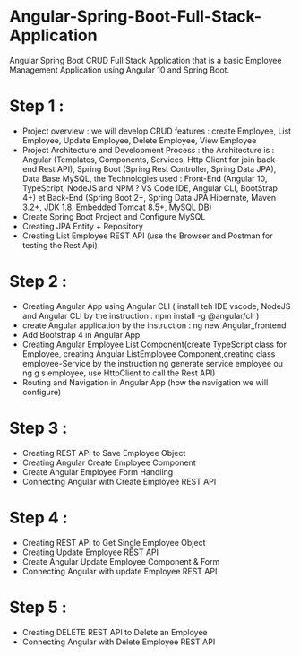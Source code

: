 # Angular-Spring-Boot-Full-Stack-Application

Angular Spring Boot CRUD Full Stack Application that is a basic Employee Management Application using Angular 10 and Spring Boot.

# Step 1 :

- Project overview : we will develop CRUD features : create Employee, List Employee, Update Employee, Delete Employee, View Employee
- Project Architecture and Development Process : the Architecture is : Angular (Templates, Components, Services, Http Client for join back-end Rest API), Spring Boot (Spring Rest Controller, Spring Data JPA), Data Base MySQL, the Technologies used : Front-End (Angular 10, TypeScript, NodeJS and NPM ? VS Code IDE, Angular CLI, BootStrap 4+) et Back-End (Spring Boot 2+, Spring Data JPA Hibernate, Maven 3.2+, JDK 1.8, Embedded Tomcat 8.5+, MySQL DB)
- Create Spring Boot Project and Configure MySQL
- Creating JPA Entity + Repository
- Creating List Employee REST API (use the Browser and Postman for testing the Rest Api)

# Step 2 :

- Creating Angular App using Angular CLI ( install teh IDE vscode, NodeJS and Angular CLI by the instruction : npm install -g @angular/cli )
- create Angular application by the instruction : ng new Angular_frontend
- Add Bootstrap 4 in Angular App
- Creating Angular Employee List Component(create TypeScript class for Employee, creating Angular ListEmployee Component,creating class employee-Service by the instruction ng generate service employee ou ng g s employee, use HttpClient to call the Rest API)
- Routing and Navigation in Angular App (how the navigation we will configure)

# Step 3 :

- Creating REST API to Save Employee Object
- Creating Angular Create Employee Component
- Create Angular Employee Form Handling
- Connecting Angular with Create Employee REST API

# Step 4 :

- Creating REST API to Get Single Employee Object
- Creating Update Employee REST API
- Create Angular Update Employee Component & Form
- Connecting Angular with update Employee REST API

# Step 5 :

- Creating DELETE REST API to Delete an Employee
- Connecting Angular with Delete Employee REST API
